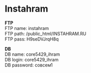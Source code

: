 Instahram
=========
**FTP**  
FTP name: instahram  
FTP path: /public_html/INSTAHRAM.RU  
FTP pass: H9seDVJrqH8q



**DB**  
DB name: core5429_ihram  
DB login: core5429_ihram  
DB password: совсем1
